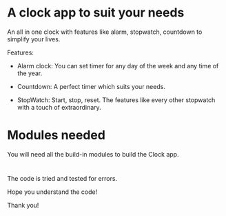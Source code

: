 # A clock app to suit your needs

 An all in one clock with features like alarm, stopwatch, countdown to simplify your lives.
 
 Features: 
 
 - Alarm clock: You can set timer for any day of the week and any time of the year.
 
 - Countdown: A perfect timer which suits your needs.
 
 - StopWatch: Start, stop, reset. The features like every other stopwatch with a touch of extraordinary.
 
 # Modules needed
 
 You will need all the build-in modules to build the Clock app.
 
 # 
 
 The code is tried and tested for errors. 
 
 Hope you understand the code!
 
 Thank you!
